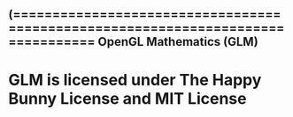 (================================================================================
OpenGL Mathematics (GLM)
--------------------------------------------------------------------------------
GLM is licensed under The Happy Bunny License and MIT License
================================================================================